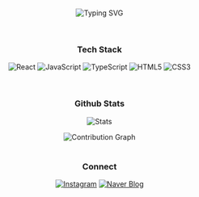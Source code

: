 <br>
<div align="center">
  
  ![Typing SVG](https://readme-typing-svg.herokuapp.com?font=Fira+Code&size=22&duration=3000&pause=1000&color=FC4E00&center=true&vCenter=true&width=435&lines=seoyoon04;Frontend+Developer)
  
</div>

<br>

<!-- ## 🛠️ Tech Stack -->

<div align="center">

### Tech Stack
![React](https://img.shields.io/badge/React-61DAFB?style=for-the-badge&logo=React&logoColor=black)
![JavaScript](https://img.shields.io/badge/JavaScript-F7DF1E?style=for-the-badge&logo=javascript&logoColor=black)
![TypeScript](https://img.shields.io/badge/TypeScript-3178C6?style=for-the-badge&logo=TypeScript&logoColor=white)
![HTML5](https://img.shields.io/badge/HTML5-E34F26?style=for-the-badge&logo=html5&logoColor=white)
![CSS3](https://img.shields.io/badge/CSS3-1572B6?style=for-the-badge&logo=css3&logoColor=white)

</div>

<br/>

<div align="center">

### Github Stats
![Stats](https://github-profile-summary-cards.vercel.app/api/cards/stats?username=seoyoon04&theme=default)
<!--   <img src="https://github-readme-stats.vercel.app/api?username=seoyoon04&show_icons=true&theme=default&hide_border=true&bg_color=ffffff&title_color=2F80ED&icon_color=2F80ED&text_color=333333&include_all_commits=true&count_private=true" alt="GitHub Stats" /> -->
<!-- <img src="https://github-readme-streak-stats.herokuapp.com/?user=seoyoon04&theme=default&hide_border=true&background=ffffff&stroke=2F80ED&ring=2F80ED&fire=FF6B6B&currStreakLabel=333333&sideLabels=333333&currStreakNum=2F80ED&sideNums=2F80ED&dates=666666" alt="GitHub Streak" /> -->
</div>
<div align="center">
  <img src="https://github-readme-activity-graph.vercel.app/graph?username=seoyoon04&theme=minimal&hide_border=true&bg_color=ffffff&color=2F80ED&line=2F80ED&point=FF6B6B&area=true&area_color=E3F2FD" alt="Contribution Graph" />
</div>

<br/>

<div align="center">

### Connect
[![Instagram](https://img.shields.io/badge/Instagram-E4405F?style=for-the-badge&logo=instagram&logoColor=white)](https://instagram.com/seoyoon04_)
[![Naver Blog](https://img.shields.io/badge/Naver_Blog-03C75A?style=for-the-badge&logo=naver&logoColor=white)](https://blog.naver.com/sykim8483)

</div>
